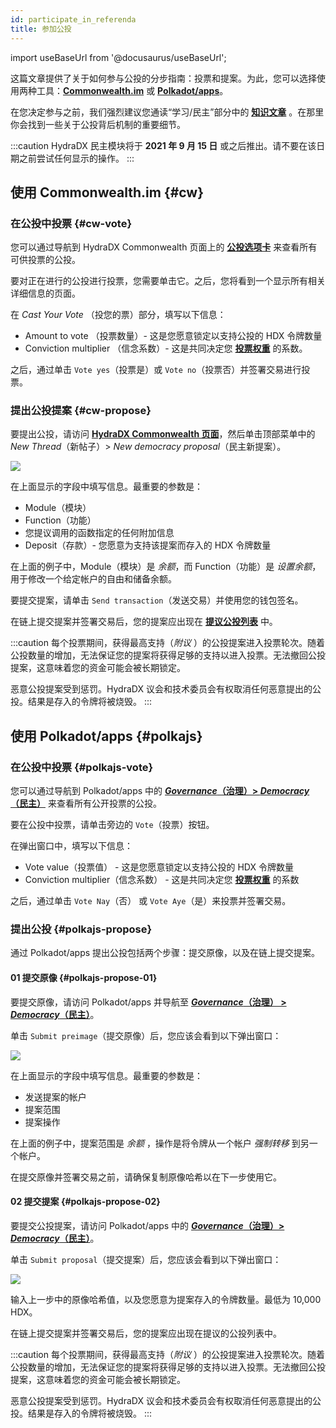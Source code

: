```yaml
---
id: participate_in_referenda
title: 参加公投
---
```


import useBaseUrl from '@docusaurus/useBaseUrl';

这篇文章提供了关于如何参与公投的分步指南：投票和提案。为此，您可以选择使用两种工具：**[Commonwealth.im](#cw)** 或 **[Polkadot/apps](#polkajs)**。 

在您决定参与之前，我们强烈建议您通读“学习/民主”部分中的 **[知识文章](/democracy_referenda)** 。在那里你会找到一些关于公投背后机制的重要细节。

:::caution
HydraDX 民主模块将于 **2021 年 9 月 15 日** 或之后推出。请不要在该日期之前尝试任何显示的操作。
:::

## 使用 Commonwealth.im {#cw}

### 在公投中投票 {#cw-vote}
您可以通过导航到 HydraDX Commonwealth 页面上的 **[公投选项卡](https://commonwealth.im/hydradx/referenda)** 来查看所有可供投票的公投。

要对正在进行的公投进行投票，您需要单击它。之后，您将看到一个显示所有相关详细信息的页面。

在 *Cast Your Vote* （投您的票）部分，填写以下信息：

* Amount to vote （投票数量）- 这是您愿意锁定以支持公投的 HDX 令牌数量
* Conviction multiplier （信念系数）- 这是共同决定您 **[投票权重](/democracy_referenda#referenda-votes-weighing)** 的系数。

之后，通过单击 `Vote yes`（投票是）或 `Vote no`（投票否）并签署交易进行投票。

### 提出公投提案 {#cw-propose}
要提出公投，请访问 **[HydraDX Commonwealth 页面](https://commonwealth.im/hydradx/)**，然后单击顶部菜单中的 *New Thread*（新帖子）> *New democracy proposal*（民主新提案）。

<div style={{textAlign: 'center'}}>
  <img src={useBaseUrl('/participate_in_referenda/cw-proposal.jpg')} />
</div>

在上面显示的字段中填写信息。最重要的参数是：
* Module（模块）
* Function（功能）
* 您提议调用的函数指定的任何附加信息
* Deposit（存款）- 您愿意为支持该提案而存入的 HDX 令牌数量

在上面的例子中，Module（模块）是 *余额*，而 Function（功能）是 *设置余额*，用于修改一个给定帐户的自由和储备余额。

要提交提案，请单击 `Send transaction`（发送交易）并使用您的钱包签名。

在链上提交提案并签署交易后，您的提案应出现在 **[提议公投列表](https://commonwealth.im/hydradx/referenda)** 中。

:::caution
每个投票期间，获得最高支持（*附议* ）的公投提案进入投票轮次。随着公投数量的增加，无法保证您的提案将获得足够的支持以进入投票。无法撤回公投提案，这意味着您的资金可能会被长期锁定。

恶意公投提案受到惩罚。HydraDX 议会和技术委员会有权取消任何恶意提出的公投。结果是存入的令牌将被烧毁。
:::

## 使用 Polkadot/apps {#polkajs}

### 在公投中投票 {#polkajs-vote}
您可以通过导航到 Polkadot/apps 中的 **[*Governance*（治理）> *Democracy*（民主）](https://polkadot.js.org/apps/?rpc=wss%253A%252F%252Frpc.hydradx.cloud#/democracy)** 来查看所有公开投票的公投。

要在公投中投票，请单击旁边的 `Vote`（投票）按钮。

在弹出窗口中，填写以下信息：

* Vote value（投票值） - 这是您愿意锁定以支持公投的 HDX 令牌数量
* Conviction multiplier（信念系数） - 这是共同决定您 **[投票权重](/democracy_referenda#referenda-votes-weighing)** 的系数

之后，通过单击 `Vote Nay`（否） 或 `Vote Aye`（是）来投票并签署交易。

### 提出公投 {#polkajs-propose}
通过 Polkadot/apps 提出公投包括两个步骤：提交原像，以及在链上提交提案。

#### 01 提交原像 {#polkajs-propose-01}
要提交原像，请访问 Polkadot/apps 并导航至 **[*Governance*（治理） > *Democracy*（民主）](https://polkadot.js.org/apps/?rpc=wss%253A%252F%252Frpc.hydradx.cloud#/democracy)**。

单击 `Submit preimage`（提交原像）后，您应该会看到以下弹出窗口：

<div style={{textAlign: 'center'}}>
  <img src={useBaseUrl('/participate_in_referenda/polkajs-preimage.jpg')} />
</div>

在上面显示的字段中填写信息。最重要的参数是：
* 发送提案的帐户
* 提案范围
* 提案操作

在上面的例子中，提案范围是 *余额* ，操作是将令牌从一个帐户 *强制转移* 到另一个帐户。

在提交原像并签署交易之前，请确保复制原像哈希以在下一步使用它。

#### 02 提交提案 {#polkajs-propose-02}
要提交公投提案，请访问 Polkadot/apps 中的 **[*Governance*（治理）> *Democracy*（民主）](https://polkadot.js.org/apps/?rpc=wss%253A%252F%252Frpc.hydradx.cloud#/democracy)**。

单击 `Submit proposal`（提交提案）后，您应该会看到以下弹出窗口：

<div style={{textAlign: 'center'}}>
  <img src={useBaseUrl('/participate_in_referenda/polkajs-proposal.jpg')} />
</div>

输入上一步中的原像哈希值，以及您愿意为提案存入的令牌数量。最低为 10,000 HDX。

在链上提交提案并签署交易后，您的提案应出现在提议的公投列表中。

:::caution
每个投票期间，获得最高支持（*附议* ）的公投提案进入投票轮次。随着公投数量的增加，无法保证您的提案将获得足够的支持以进入投票。无法撤回公投提案，这意味着您的资金可能会被长期锁定。

恶意公投提案受到惩罚。HydraDX 议会和技术委员会有权取消任何恶意提出的公投。结果是存入的令牌将被烧毁。
:::

